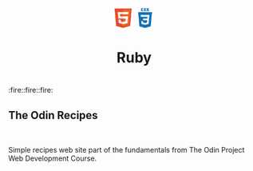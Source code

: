 <div align="center">
  <img src="https://github.com/devicons/devicon/blob/master/icons/html5/html5-original.svg" title="HTML5" alt="HTML" width="40" height="40"/>
  <img src="https://github.com/devicons/devicon/blob/master/icons/css3/css3-plain-wordmark.svg"  title="CSS3" alt="CSS" width="40" height="40"/>
  <h1>Ruby<h1>
</div>
:fire::fire::fire:
<h2>The Odin Recipes</h2>
<br>
<p> 
  Simple recipes web site part of the fundamentals from The Odin Project Web Development Course.
</p>
